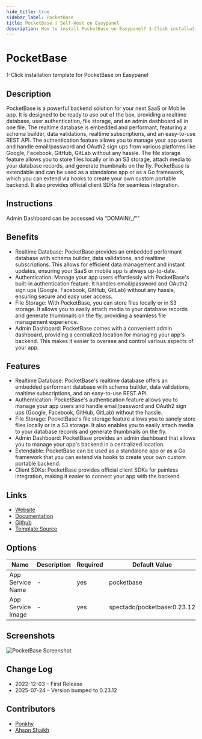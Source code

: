 ```yaml
---
hide_title: true
sidebar_label: PocketBase
title: PocketBase | Self-Host on Easypanel
description: How to install PocketBase on Easypanel? 1-Click installation template for PocketBase on Easypanel
---
```


<!-- generated -->

# PocketBase

1-Click installation template for PocketBase on Easypanel

## Description

PocketBase is a powerful backend solution for your next SaaS or Mobile app. It is designed to be ready to use out of the box, providing a realtime database, user authentication, file storage, and an admin dashboard all in one file. The realtime database is embedded and performant, featuring a schema builder, data validations, realtime subscriptions, and an easy-to-use REST API. The authentication feature allows you to manage your app users and handle email/password and OAuth2 sign ups from various platforms like Google, Facebook, GitHub, GitLab without any hassle. The file storage feature allows you to store files locally or in an S3 storage, attach media to your database records, and generate thumbnails on the fly. PocketBase is extendable and can be used as a standalone app or as a Go framework, which you can extend via hooks to create your own custom portable backend. It also provides official client SDKs for seamless integration.

## Instructions

Admin Dashboard can be accessed via &quot;DOMAIN/_/&quot;&quot;

## Benefits

- Realtime Database: PocketBase provides an embedded performant database with schema builder, data validations, and realtime subscriptions. This allows for efficient data management and instant updates, ensuring your SaaS or mobile app is always up-to-date.
- Authentication: Manage your app users effortlessly with PocketBase's built-in authentication feature. It handles email/password and OAuth2 sign ups (Google, Facebook, GitHub, GitLab) without any hassle, ensuring secure and easy user access.
- File Storage: With PocketBase, you can store files locally or in S3 storage. It allows you to easily attach media to your database records and generate thumbnails on the fly, providing a seamless file management experience.
- Admin Dashboard: PocketBase comes with a convenient admin dashboard, providing a centralized location for managing your app's backend. This makes it easier to oversee and control various aspects of your app.

## Features

- Realtime Database: PocketBase's realtime database offers an embedded performant database with schema builder, data validations, realtime subscriptions, and an easy-to-use REST API.
- Authentication: PocketBase's authentication feature allows you to manage your app users and handle email/password and OAuth2 sign ups (Google, Facebook, GitHub, GitLab) without the hassle.
- File Storage: PocketBase's file storage feature allows you to sanely store files locally or in a S3 storage. It also enables you to easily attach media to your database records and generate thumbnails on the fly.
- Admin Dashboard: PocketBase provides an admin dashboard that allows you to manage your app's backend in a centralized location.
- Extendable: PocketBase can be used as a standalone app or as a Go framework that you can extend via hooks to create your own custom portable backend.
- Client SDKs: PocketBase provides official client SDKs for painless integration, making it easier to connect your app with the backend.

## Links

- [Website](https://pocketbase.io)
- [Documentation](https://pocketbase.io/docs)
- [Github](https://github.com/pocketbase/pocketbase)
- [Template Source](https://github.com/easypanel-io/templates/tree/main/templates/pocketbase)

## Options

Name | Description | Required | Default Value
-|-|-|-
App Service Name | - | yes | pocketbase
App Service Image | - | yes | spectado/pocketbase:0.23.12

## Screenshots

![PocketBase Screenshot](./assets/screenshot.png)

## Change Log

- 2022-12-03 – First Release
- 2025-07-24 – Version bumped to 0.23.12

## Contributors

- [Ponkhy](https://github.com/Ponkhy)
- [Ahson Shaikh](https://github.com/Ahson-Shaikh)
